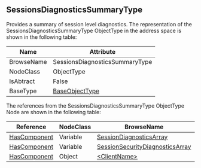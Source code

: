 <!-- objecttype -->
## SessionsDiagnosticsSummaryType
Provides a summary of session level diagnostics.
The representation of the SessionsDiagnosticsSummaryType ObjectType in the address space is shown in the following table:  

|Name|Attribute|
|---|---|
|BrowseName|SessionsDiagnosticsSummaryType|
|NodeClass|ObjectType|
|IsAbtract|False|
|BaseType|[BaseObjectType](../../../Part5/ObjectTypes/BaseObjectType/readme.md)|

The references from the SessionsDiagnosticsSummaryType ObjectType Node are shown in the following table:  

|Reference|NodeClass|BrowseName|DataType|TypeDefinition|ModellingRule|
|---|---|---|---|---|---|
|[HasComponent](../../../Part3/ReferenceTypes/HasComponent/readme.md)|Variable|[SessionDiagnosticsArray](#SessionDiagnosticsArray)|[SessionDiagnosticsDataType](../../../Part5/DataTypes/SessionDiagnosticsDataType/readme.md)[]|[SessionDiagnosticsArrayType](../../Part5/VariableTypes/SessionDiagnosticsArrayType/readme.md)|[Mandatory](../../Objects/Mandatory/readme.md)|
|[HasComponent](../../../Part3/ReferenceTypes/HasComponent/readme.md)|Variable|[SessionSecurityDiagnosticsArray](#SessionSecurityDiagnosticsArray)|[SessionSecurityDiagnosticsDataType](../../../Part5/DataTypes/SessionSecurityDiagnosticsDataType/readme.md)[]|[SessionSecurityDiagnosticsArrayType](../../Part5/VariableTypes/SessionSecurityDiagnosticsArrayType/readme.md)|[Mandatory](../../Objects/Mandatory/readme.md)|
|[HasComponent](../../../Part3/ReferenceTypes/HasComponent/readme.md)|Object|[&lt;ClientName&gt;](#&lt;ClientName&gt;)||[SessionDiagnosticsObjectType](../../Part5/ObjectTypes/SessionDiagnosticsObjectType/readme.md)|[OptionalPlaceholder](../../Objects/OptionalPlaceholder/readme.md)|


